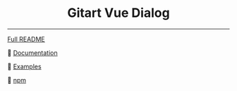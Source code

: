 <h1 align="center">Gitart Vue Dialog</h1>

---

[Full README](https://github.com/MichaelGitArt/gitart-vue-dialog/tree/main/packages/dialog)


📘 [Documentation](https://gitart-vue-dialog.gitart.org/)

🤯 [Examples](https://examples.gitart-vue-dialog.gitart.org/)

📕 [npm](https://www.npmjs.com/package/gitart-vue-dialog/)
